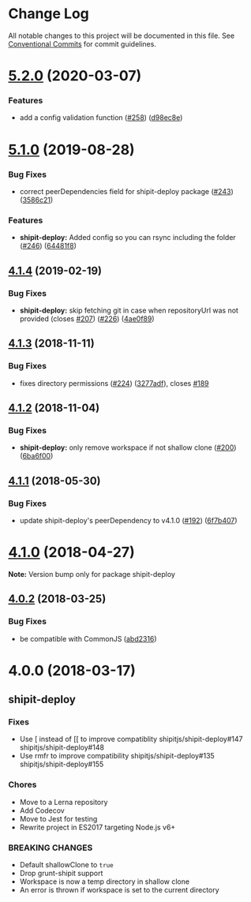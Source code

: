 # Change Log

All notable changes to this project will be documented in this file.
See [Conventional Commits](https://conventionalcommits.org) for commit guidelines.

# [5.2.0](https://github.com/shipitjs/shipit/tree/master/packages/shipit-deploy/compare/v5.1.0...v5.2.0) (2020-03-07)


### Features

* add a config validation function ([#258](https://github.com/shipitjs/shipit/tree/master/packages/shipit-deploy/issues/258)) ([d98ec8e](https://github.com/shipitjs/shipit/tree/master/packages/shipit-deploy/commit/d98ec8e))





# [5.1.0](https://github.com/shipitjs/shipit/tree/master/packages/shipit-deploy/compare/v5.0.0...v5.1.0) (2019-08-28)


### Bug Fixes

* correct peerDependencies field for shipit-deploy package ([#243](https://github.com/shipitjs/shipit/tree/master/packages/shipit-deploy/issues/243)) ([3586c21](https://github.com/shipitjs/shipit/tree/master/packages/shipit-deploy/commit/3586c21))


### Features

* **shipit-deploy:** Added config so you can rsync including the folder ([#246](https://github.com/shipitjs/shipit/tree/master/packages/shipit-deploy/issues/246)) ([64481f8](https://github.com/shipitjs/shipit/tree/master/packages/shipit-deploy/commit/64481f8))





## [4.1.4](https://github.com/shipitjs/shipit/tree/master/packages/shipit-deploy/compare/v4.1.3...v4.1.4) (2019-02-19)


### Bug Fixes

* **shipit-deploy:** skip fetching git in case when repositoryUrl was not provided (closes [#207](https://github.com/shipitjs/shipit/tree/master/packages/shipit-deploy/issues/207)) ([#226](https://github.com/shipitjs/shipit/tree/master/packages/shipit-deploy/issues/226)) ([4ae0f89](https://github.com/shipitjs/shipit/tree/master/packages/shipit-deploy/commit/4ae0f89))





## [4.1.3](https://github.com/shipitjs/shipit/tree/master/packages/shipit-deploy/compare/v4.1.2...v4.1.3) (2018-11-11)


### Bug Fixes

* fixes directory permissions ([#224](https://github.com/shipitjs/shipit/tree/master/packages/shipit-deploy/issues/224)) ([3277adf](https://github.com/shipitjs/shipit/tree/master/packages/shipit-deploy/commit/3277adf)), closes [#189](https://github.com/shipitjs/shipit/tree/master/packages/shipit-deploy/issues/189)





## [4.1.2](https://github.com/shipitjs/shipit/tree/master/packages/shipit-deploy/compare/v4.1.1...v4.1.2) (2018-11-04)


### Bug Fixes

* **shipit-deploy:** only remove workspace if not shallow clone ([#200](https://github.com/shipitjs/shipit/tree/master/packages/shipit-deploy/issues/200)) ([6ba6f00](https://github.com/shipitjs/shipit/tree/master/packages/shipit-deploy/commit/6ba6f00))





<a name="4.1.1"></a>
## [4.1.1](https://github.com/shipitjs/shipit/compare/v4.1.0...v4.1.1) (2018-05-30)


### Bug Fixes

* update shipit-deploy's peerDependency to v4.1.0 ([#192](https://github.com/shipitjs/shipit/issues/192)) ([6f7b407](https://github.com/shipitjs/shipit/commit/6f7b407))




<a name="4.1.0"></a>
# [4.1.0](https://github.com/shipitjs/shipit/compare/v4.0.2...v4.1.0) (2018-04-27)




**Note:** Version bump only for package shipit-deploy

<a name="4.0.2"></a>
## [4.0.2](https://github.com/shipitjs/shipit/compare/v4.0.1...v4.0.2) (2018-03-25)


### Bug Fixes

* be compatible with CommonJS ([abd2316](https://github.com/shipitjs/shipit/commit/abd2316))




<a name="4.0.0"></a>

# 4.0.0 (2018-03-17)

## shipit-deploy

### Fixes

* Use [ instead of [[ to improve compatiblity shipitjs/shipit-deploy#147 shipitjs/shipit-deploy#148
* Use rmfr to improve compatibility shipitjs/shipit-deploy#135 shipitjs/shipit-deploy#155

### Chores

* Move to a Lerna repository
* Add Codecov
* Move to Jest for testing
* Rewrite project in ES2017 targeting Node.js v6+

### BREAKING CHANGES

* Default shallowClone to `true`
* Drop grunt-shipit support
* Workspace is now a temp directory in shallow clone
* An error is thrown if workspace is set to the current directory
